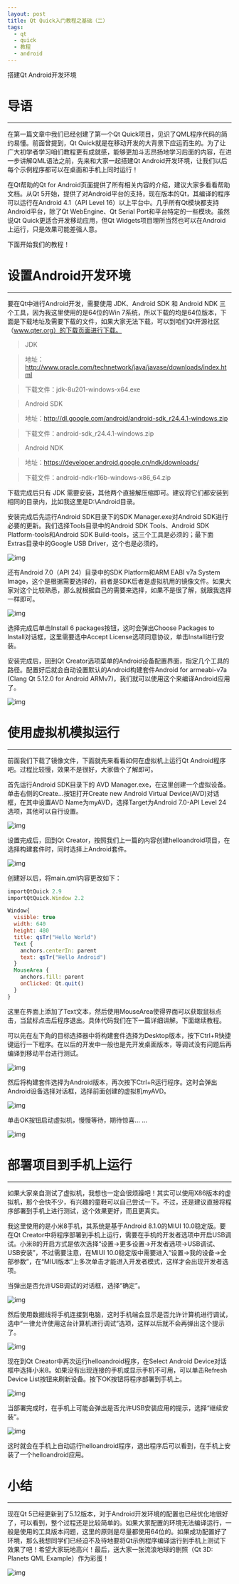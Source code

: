```yaml
---
layout: post
title: Qt Quick入门教程之基础（二）
tags:
  - qt
  - quick
  - 教程
  - android
---
```


搭建Qt Android开发环境

# 导语
---
在第一篇文章中我们已经创建了第一个Qt Quick项目，见识了QML程序代码的简约易懂。前面曾提到，Qt Quick就是在移动开发的大背景下应运而生的。为了让广大初学者学习咱们教程更有成就感，能够更加斗志昂扬地学习后面的内容，在进一步讲解QML语法之前，先来和大家一起搭建Qt Android开发环境，让我们以后每个示例程序都可以在桌面和手机上同时运行！

在Qt帮助的Qt for Android页面提供了所有相关内容的介绍，建议大家多看看帮助文档。从Qt 5开始，提供了对Android平台的支持，现在版本的Qt，其编译的程序可以运行在Android 4.1（API Level 16）以上平台中。几乎所有Qt模块都支持Android平台，除了Qt WebEngine、Qt Serial Port和平台特定的一些模块。虽然说Qt Quick更适合开发移动应用，但Qt Widgets项目理所当然也可以在Android上运行，只是效果可能差强人意。

下面开始我们的教程！

# 设置Android开发环境
---
要在Qt中进行Android开发，需要使用 JDK、Android SDK 和 Android NDK 三个工具，因为我这里使用的是64位的Win 7系统，所以下载的均是64位版本，下面是下载地址及需要下载的文件，如果大家无法下载，可以到咱们Qt开源社区（www.qter.org）的下载页面进行下载。
>JDK

>地址：http://www.oracle.com/technetwork/java/javase/downloads/index.html

>下载文件：jdk-8u201-windows-x64.exe

>Android SDK

>地址：http://dl.google.com/android/android-sdk_r24.4.1-windows.zip

>下载文件：android-sdk_r24.4.1-windows.zip

>Android NDK

>地址：https://developer.android.google.cn/ndk/downloads/

>下载文件：android-ndk-r16b-windows-x86_64.zip

下载完成后只有 JDK 需要安装，其他两个直接解压缩即可。建议将它们都安装到相同的目录内，比如我这里是D:\Android目录。

安装完成后先运行Android SDK目录下的SDK Manager.exe对Android SDK进行必要的更新。我们选择Tools目录中的Android SDK Tools、Android SDK Platform-tools和Android SDK Build-tools，这三个工具是必须的；最下面Extras目录中的Google USB Driver，这个也是必须的。

![img](/images/20190310/1.jpg)

还有Android 7.0（API 24）目录中的SDK Platform和ARM EABI v7a System Image，这个是根据需要选择的，前者是SDK后者是虚拟机用的镜像文件。如果大家对这个比较熟悉，那么就根据自己的需要来选择，如果不是很了解，就跟我选择一样即可。

![img](/images/20190310/2.jpg)

选择完成后单击Install 6 packages按钮，这时会弹出Choose Packages to Install对话框，这里需要选中Accept License选项同意协议，单击Install进行安装。

安装完成后，回到Qt Creator选项菜单的Android设备配置界面，指定几个工具的路径。配置好后就会自动设置默认的Android构建套件Android for armeabi-v7a (Clang Qt 5.12.0 for Android ARMv7)，我们就可以使用这个来编译Android应用了。

![img](/images/20190310/3.png)

# 使用虚拟机模拟运行
---
前面我们下载了镜像文件，下面就先来看看如何在虚拟机上运行Qt Android程序吧。过程比较慢，效果不是很好，大家做个了解即可。

首先运行Android SDK目录下的 AVD Manager.exe，在这里创建一个虚拟设备。单击右侧的Create...按钮打开Create new Android Virtual Device(AVD)对话框，在其中设置AVD Name为myAVD，选择Target为Android 7.0-API Level 24选项，其他可以自行设置。

![img](/images/20190310/4.jpg)

设置完成后，回到Qt Creator，按照我们上一篇的内容创建helloandroid项目，在选择构建套件时，同时选择上Android套件。

![img](/images/20190310/5.jpg)

创建好以后，将main.qml内容更改如下：
```qml
importQtQuick 2.9
importQtQuick.Window 2.2

Window{     
  visible: true     
  width: 640    
  height: 480    
  title: qsTr("Hello World")     
  Text {         
    anchors.centerIn: parent         
    text: qsTr("Hello Android")     
  }     
  MouseArea {         
    anchors.fill: parent         
    onClicked: Qt.quit()     
  } 
}
```

这里在界面上添加了Text文本，然后使用MouseArea使得界面可以获取鼠标点击，当鼠标点击后程序退出。具体代码我们在下一篇详细讲解。下面继续教程。

可以先在左下角的目标选择器中将构建套件选择为Desktop版本，按下Ctrl+R快捷键运行一下程序。在以后的开发中一般也是先开发桌面版本，等调试没有问题后再编译到移动平台进行测试。

![img](/images/20190310/6.png)

然后将构建套件选择为Android版本，再次按下Ctrl+R运行程序。这时会弹出Android设备选择对话框，选择前面创建的虚拟机myAVD。

![img](/images/20190310/7.png)

单击OK按钮启动虚拟机，慢慢等待，期待惊喜... ...

![img](/images/20190310/8.png)

# 部署项目到手机上运行
---
如果大家亲自测试了虚拟机，我想也一定会很烦躁吧！其实可以使用X86版本的虚拟机，那个会快不少，有兴趣的童鞋可以自己尝试一下。不过，还是建议直接将程序部署到手机上进行测试，这个效果更好，而且更真实。

我这里使用的是小米8手机，其系统是基于Android 8.1.0的MIUI 10.0稳定版。要在Qt Creator中将程序部署到手机上运行，需要在手机的开发者选项中开启USB调试。小米8的开启方式是依次选择“设置→更多设置→开发者选项→USB调试、USB安装”，不过需要注意，在MIUI 10.0稳定版中需要进入“设置→我的设备→全部参数”，在“MIUI版本”上多次单击才能进入开发者模式，这样才会出现开发者选项。

当弹出是否允许USB调试的对话框，选择“确定”。

![img](/images/20190310/9.jpg)

然后使用数据线将手机连接到电脑，这时手机端会显示是否允许计算机进行调试，选中“一律允许使用这台计算机进行调试”选项，这样以后就不会再弹出这个提示了。

![img](/images/20190310/10.jpg)

现在到Qt Creator中再次运行helloandroid程序，在Select Android Device对话框中选择小米8。如果没有出现连接的手机或显示手机不可用，可以单击Refresh Device List按钮来刷新设备。按下OK按钮将程序部署到手机上。

![img](/images/20190310/11.png)

当部署完成时，在手机上可能会弹出是否允许USB安装应用的提示，选择“继续安装”。

![img](/images/20190310/12.jpg)

这时就会在手机上自动运行helloandroid程序，退出程序后可以看到，在手机上安装了一个helloandroid应用。

# 小结
---
现在Qt 5已经更新到了5.12版本，对于Android开发环境的配置也已经优化地很好了，可以看到，整个过程还是比较简单的。如果大家配置的环境无法编译运行，一般是使用的工具版本问题，这里的原则是尽量都使用64位的。如果成功配置好了环境，那么我想同学们已经迫不及待地要将Qt示例程序编译运行到手机上测试下效果了吧！希望大家玩地高兴！最后，送大家一张流浪地球的剧照（Qt 3D: Planets QML Example）作为彩蛋！

![img](/images/20190310/13.jpg)






